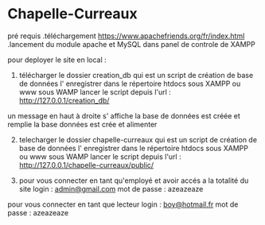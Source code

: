 # Chapelle-Curreaux

pré requis
.téléchargement  https://www.apachefriends.org/fr/index.html 
.lancement du module apache et MySQL dans panel de controle de XAMPP



pour deployer le site en local :

1. télécharger le dossier creation_db qui est un script de création de base de données l' enregistrer dans le répertoire htdocs sous XAMPP ou www sous WAMP
lancer le script depuis l'url : http://127.0.0.1/creation_db/

  un message en haut à droite s' affiche la base de données est créée et remplie la base données est crée et alimenter 

2. telecharger le dossier chapelle-curreaux qui est un script de création de base de données l' enregistrer dans le répertoire htdocs sous XAMPP ou www sous WAMP
lancer le script depuis l'url : http://127.0.0.1/chapelle-curreaux/public/


3. pour vous connecter en tant qu'employé et avoir accés a la totalité du site 
login : admin@gmail.com
mot de passe : azeazeaze

  pour vous connecter en tant que lecteur 
  login : boy@hotmail.fr
  mot de passe : azeazeaze
